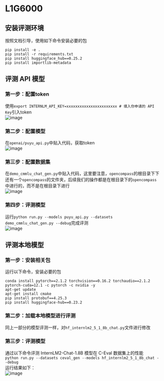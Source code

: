 # L1G6000 #
## 安装评测环境 ##       
按照文档引导，使用如下命令安装必要的包       
```
pip install -e .        
pip install -r requirements.txt         
pip install huggingface_hub==0.25.2           
pip install importlib-metadata        
```
## 评测 API 模型 ##     
### 第一步：配置token ###
使用`export INTERNLM_API_KEY=xxxxxxxxxxxxxxxxxxxxxxx # 填入你申请的 API Key`引入token     
![image]()          
### 第二步：配置模型 ###  
在`openai/puyu_api.py`中贴入代码，获取token       
![image]()         
### 第三步：配置数据集 ###
在`demo_cmmlu_chat_gen.py`中贴入代码，这里要注意，`opencompass`的根目录下下还有一个`opencompass`的文件夹，后续我们的操作都是在根目录下的`opencompass`中进行的，而不是在根目录下进行          
![image]()              
### 第四步：评测模型 ###
运行`python run.py --models puyu_api.py --datasets demo_cmmlu_chat_gen.py --debug`完成评测      
![image]()       
## 评测本地模型 ##
### 第一步：安装相关包 ###
运行以下命令，安装必要的包     
```
conda install pytorch==2.1.2 torchvision==0.16.2 torchaudio==2.1.2 pytorch-cuda=12.1 -c pytorch -c nvidia -y
apt-get update
apt-get install cmake
pip install protobuf==4.25.3
pip install huggingface-hub==0.23.2
```
### 第二步：加载本地模型进行评测 ###
同上一部分的模型评测一样，对`hf_internlm2_5_1_8b_chat.py`文件进行修改       
### 第三步：评测模型 ###
通过以下命令评测 InternLM2-Chat-1.8B 模型在 C-Eval 数据集上的性能         
`python run.py --datasets ceval_gen --models hf_internlm2_5_1_8b_chat --debug`   
运行结果如下：     
![image]()   
